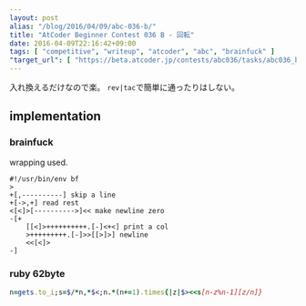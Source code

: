 ```yaml
---
layout: post
alias: "/blog/2016/04/09/abc-036-b/"
title: "AtCoder Beginner Contest 036 B - 回転"
date: 2016-04-09T22:16:42+09:00
tags: [ "competitive", "writeup", "atcoder", "abc", "brainfuck" ]
"target_url": [ "https://beta.atcoder.jp/contests/abc036/tasks/abc036_b" ]
---
```


入れ換えるだけなので楽。
`rev|tac`で簡単に通ったりはしない。

## implementation

### brainfuck

wrapping used.

``` brainfuck
#!/usr/bin/env bf
>
+[,----------] skip a line
+[->,+] read rest
<[<]>[---------->]<< make newline zero
-[+
    [[<]>++++++++++.[-]<+<] print a col
    >+++++++++.[-]>>[[>]>] newline
    <<[<]>
-]
```

### ruby 62byte

``` ruby
n=gets.to_i;s=$/*n,*$<;n.*(n+=1).times{|z|$><<s[n-z%n-1][z/n]}
```
